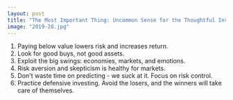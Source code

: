 ```yaml
---
layout: post
title: "The Most Important Thing: Uncommon Sense for the Thoughtful Investor"
image: "2019-28.jpg"
---
```


1. Paying below value lowers risk and increases return.
2. Look for good buys, not good assets.
3. Exploit the big swings: economies, markets, and emotions.
4. Risk aversion and skepticism is healthy for markets.
5. Don't waste time on predicting - we suck at it. Focus on risk control.
6. Practice defensive investing. Avoid the losers, and the winners will take care of themselves.